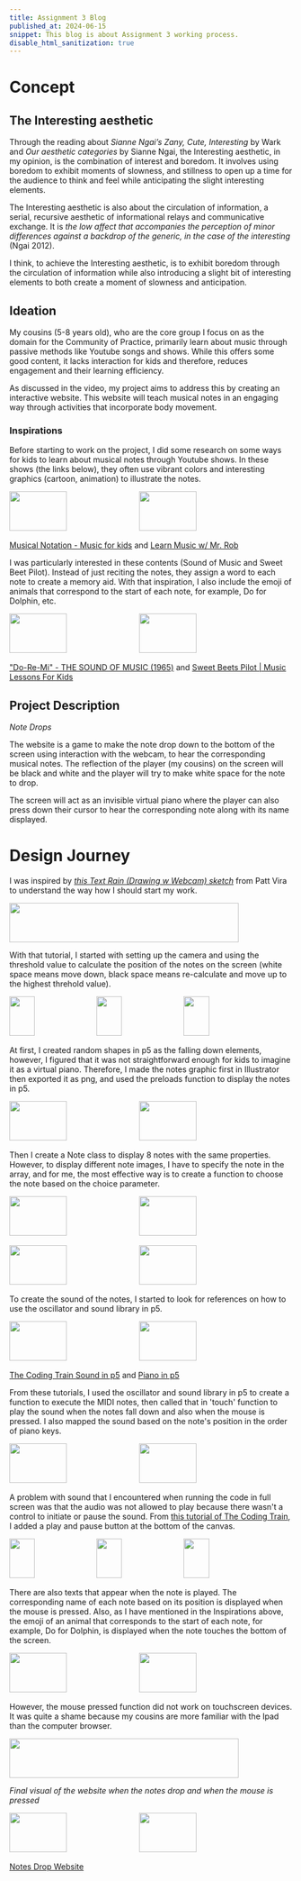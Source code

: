 ```yaml
---
title: Assignment 3 Blog 
published_at: 2024-06-15
snippet: This blog is about Assignment 3 working process.
disable_html_sanitization: true
---
```


# Concept

## The Interesting aesthetic

Through the reading about *Sianne Ngai’s Zany, Cute, Interesting* by Wark and *Our aesthetic categories* by Sianne Ngai, the Interesting aesthetic, in my opinion, is the combination of interest and boredom. It involves using boredom to exhibit moments of slowness, and stillness to open up a time for the audience to think and feel while anticipating the slight interesting elements.  

The Interesting aesthetic is also about the circulation of information, a serial, recursive aesthetic of informational relays and communicative exchange. It is *the low affect that accompanies the perception of minor differences against a backdrop of the generic, in the case of the interesting* (Ngai 2012). 

I think, to achieve the Interesting aesthetic, is to exhibit boredom through the circulation of information while also introducing a slight bit of interesting elements to both create a moment of slowness and anticipation.

## Ideation

My cousins (5-8 years old), who are the core group I focus on as the domain for the Community of Practice, primarily learn about music through passive methods like Youtube songs and shows. While this offers some good content, it lacks interaction for kids and therefore, reduces engagement and their learning efficiency. 

As discussed in the video, my project aims to address this by creating an interactive website. This website will teach musical notes in an engaging way through activities that incorporate body movement.

### Inspirations 

Before starting to work on the project, I did some research on some ways for kids to learn about musical notes through Youtube shows. In these shows (the links below), they often use vibrant colors and interesting graphics (cartoon, animation) to illustrate the notes.

<p float="center">
  <img src="/w12/ref.png" width="45%" height="70px"/>
  <img src="/w12/ref1.png" width="45%" height="70px"/>
</p>

[Musical Notation - Music for kids](https://www.youtube.com/watch?v=JryT5ywzrsk&t=84s) and
[Learn Music w/ Mr. Rob](https://www.youtube.com/watch?v=qb1n7BDsNo4&t=506s)

I was particularly interested in these contents (Sound of Music and Sweet Beet Pilot). Instead of just reciting the notes, they assign a word to each note to create a memory aid. With that inspiration, I also include the emoji of animals that correspond to the start of each note, for example, Do for Dolphin, etc.

<p float="center">
  <img src="/w12/soundofmusic.png" width="45%" height="70px"/>
  <img src="/w12/beet.png" width="45%" height="70px"/>
</p>

["Do-Re-Mi" - THE SOUND OF MUSIC (1965)](https://www.youtube.com/watch?v=drnBMAEA3AM) and 
[Sweet Beets Pilot | Music Lessons For Kids](https://www.youtube.com/watch?v=VTmk_ADNOgg&t=56s)

## Project Description

*Note Drops*

The website is a game to make the note drop down to the bottom of the screen using interaction with the webcam, to hear the corresponding musical notes. The reflection of the player (my cousins) on the screen will be black and white and the player will try to make white space for the note to drop. 

The screen will act as an invisible virtual piano where the player can also press down their cursor to hear the corresponding note along with its name displayed.

# Design Journey

I was inspired by *[this Text Rain (Drawing w Webcam) sketch](https://www.youtube.com/watch?v=1GfKfjgf4cQ&t=460s)* from Patt Vira to understand the way how I should start my work. 
<p float="center">
  <img src="/w12/camera_tut.png" width="90%" height="70px"/>
</p> 

With that tutorial, I started with setting up the camera and using the threshold value to calculate the position of the notes on the screen (white space means move down, black space means re-calculate and move up to the highest threhold value).
<p float="center">
  <img src="/w12/cam1.png" width="30%" height="70px"/>
  <img src="/w12/cam2.png" width="30%" height="70px"/>
  <img src="/w12/threshold.png" width="30%" height="70px"/>
</p> 

At first, I created random shapes in p5 as the falling down elements, however, I figured that it was not straightforward enough for kids to imagine it as a virtual piano. Therefore, I made the notes graphic first in Illustrator then exported it as png, and used the preloads function to display the notes in p5. 
<p float="center">
  <img src="/w12/preload.png" width="45%" height="70px"/>
  <img src="/w12/notedesign.png" width="45%" height="70px"/>
</p> 

Then I create a Note class to display 8 notes with the same properties. However, to display different note images, I have to specify the note in the array, and for me, the most effective way is to create a function to choose the note based on the choice parameter. 
<p float="center">
  <img src="/w12/class1.png" width="45%" height="70px"/>
  <img src="/w12/class2.png" width="45%" height="70px"/>
</p>
<p float="center">
  <img src="/w12/randomnote1.png" width="45%" height="70px"/>
  <img src="/w12/randomnote2.png" width="45%" height="70px"/>
</p> 

To create the sound of the notes, I started to look for references on how to use the oscillator and sound library in p5. 
<p float="center">
  <img src="/w12/soundtut1.png" width="45%" height="70px"/>
  <img src="/w12/soundtut2.png" width="45%" height="70px"/>
</p> 

[The Coding Train Sound in p5](https://www.youtube.com/watch?v=Pn1g1wjxl_0&t=4s) and
[Piano in p5](https://www.youtube.com/watch?v=ShCNc8t9kYs&t=538s)

From these tutorials, I used the oscillator and sound library in p5 to create a function to execute the MIDI notes, then called that in 'touch' function to play the sound when the notes fall down and also when the mouse is pressed. I also mapped the sound based on the note's position in the order of piano keys.
<p float="center">
  <img src="/w12/playnotefunction.png" width="45%" height="70px"/>
  <img src="/w12/touchfunction.png" width="45%" height="70px"/>
</p> 

A problem with sound that I encountered when running the code in full screen was that the audio was not allowed to play because there wasn't a control to initiate or pause the sound. From [this tutorial of The Coding Train](https://www.youtube.com/watch?v=YcezEwOXun4&t=228s), I added a play and pause button at the bottom of the canvas.
<p float="center">
  <img src="/w12/buttontut.png" width="30%" height="70px"/>
  <img src="/w12/button1.png" width="30%" height="70px"/>
  <img src="/w12/button2.png" width="30%" height="70px"/>
</p> 

There are also texts that appear when the note is played. The corresponding name of each note based on its position is displayed when the mouse is pressed. Also, as I have mentioned in the Inspirations above, the emoji of an animal that corresponds to the start of each note, for example, Do for Dolphin, is displayed when the note touches the bottom of the screen.
<p float="center">
  <img src="/w12/notename1.png" width="45%" height="70px"/>
  <img src="/w12/notename2.png" width="45%" height="70px"/>
</p> 

However, the mouse pressed function did not work on touchscreen devices. It was quite a shame because my cousins are more familiar with the Ipad than the computer browser. 
<p float="center">
  <img src="/w12/touchprob.png" width="90%" height="70px"/>
</p> 

*Final visual of the website when the notes drop and when the mouse is pressed*
<p float="center">
  <img src="/w12/look1.png" width="45%" height="70px"/>
  <img src="/w12/look2.png" width="45%" height="70px"/>
</p> 

[Notes Drop Website](https://editor.p5js.org/MaiHanNguyen1404/full/vGpnVPKAu)

<p>
<br>
<p>











